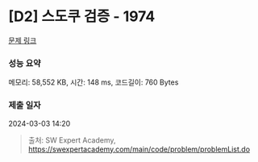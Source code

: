 # [D2] 스도쿠 검증 - 1974 

[문제 링크](https://swexpertacademy.com/main/code/problem/problemDetail.do?contestProbId=AV5Psz16AYEDFAUq) 

### 성능 요약

메모리: 58,552 KB, 시간: 148 ms, 코드길이: 760 Bytes

### 제출 일자

2024-03-03 14:20



> 출처: SW Expert Academy, https://swexpertacademy.com/main/code/problem/problemList.do